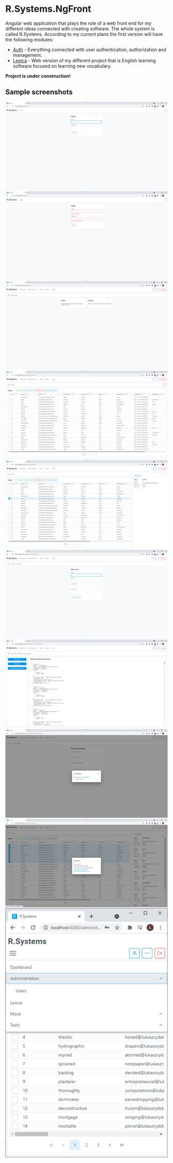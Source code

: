 # R.Systems.NgFront

Angular web application that plays the role of a web front end for my different ideas connected with creating software.
The whole system is called R.Systems. According to my current plans the first version will have the following modules:

- [Auth](https://github.com/lrydzkowski/R.Systems.Auth) - Everything connected with user authentication, authorization and management.
- [Lexica](https://github.com/lrydzkowski/R.Systems.Lexica) - Web version of my different project that is English learning software focused on learning new vocabulary.

**Project is under construction!**

## Sample screenshots

![login](/doc/screenshots/01-login.png)
![login-form-validation-errors](/doc/screenshots/02-login-form-validation-errors.png)
![dashboard](/doc/screenshots/03-dashboard.png)
![users-list](/doc/screenshots/04-users-list.png)
![users-list-with-right-panel](/doc/screenshots/05-users-list-with-right-panel.png)
![new-user-form](/doc/screenshots/06-new-user-form.png)
![random-data-generator](/doc/screenshots/07-random-data-generator.png)
![changelog](/doc/screenshots/08-changelog.png)
![about-app](/doc/screenshots/09-about-app.png)
![rwd](/doc/screenshots/10-rwd.png)
